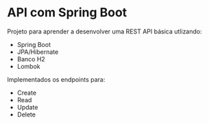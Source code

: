 <h1>API com Spring Boot</h1>
Projeto para aprender a desenvolver uma REST API básica utlizando:
<ul>
  <li>Spring Boot</li>
  <li>JPA/Hibernate</li>
  <li>Banco H2</li>
  <li>Lombok</li>
</ul>

Implementados os endpoints para:
<ul>
  <li>Create</li>
  <li>Read</li>
  <li>Update</li>
  <li>Delete</li>
</ul>
